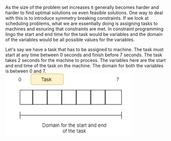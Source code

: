 As the size of the problem set increases it generally becomes harder and harder to find optimal solutions oe even feasible solutions. One way to deal with this is to introduce symmetry breaking constraints. If we look at scheduling problems, what we are essentially doing is assigning tasks to machines and esnuring that constraints are met. In constraint programming lingo the start and end time for the task would be variables and the domain of the variables would be all possible values for the variables. <br>

Let's say we have a task that has to be assigned to machine. The task must start at any time between 0 seconds and finish before 7 seconds. The task takes 2 seconds for the machine to process. The variables here are the start and end time of the task on the machine. The domain for both the variables is between 0 and 7. 
<br>
<img src="/assets/simple_task_symmetry_in_scheduling_post.png" width="400" height="200" /><br>
